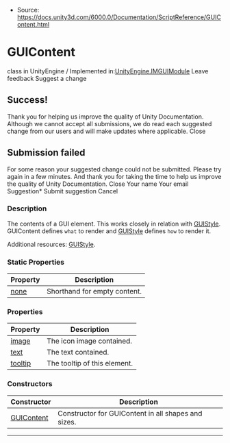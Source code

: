 * Source: https://docs.unity3d.com/6000.0/Documentation/ScriptReference/GUIContent.html

# GUIContent
class in UnityEngine
/
Implemented in:[UnityEngine.IMGUIModule](https://docs.unity3d.com/6000.0/Documentation/ScriptReference/UnityEngine.IMGUIModule.html)
Leave feedback
Suggest a change
## Success!
Thank you for helping us improve the quality of Unity Documentation. Although we cannot accept all submissions, we do read each suggested change from our users and will make updates where applicable.
Close
## Submission failed
For some reason your suggested change could not be submitted. Please <a>try again</a> in a few minutes. And thank you for taking the time to help us improve the quality of Unity Documentation.
Close
Your name Your email Suggestion* Submit suggestion
Cancel
### Description
The contents of a GUI element.
This works closely in relation with [GUIStyle](https://docs.unity3d.com/6000.0/Documentation/ScriptReference/GUIStyle.html). GUIContent defines `what` to render and [GUIStyle](https://docs.unity3d.com/6000.0/Documentation/ScriptReference/GUIStyle.html) defines `how` to render it.  
  
Additional resources: [GUIStyle](https://docs.unity3d.com/6000.0/Documentation/ScriptReference/GUIStyle.html).
### Static Properties
Property | Description  
---|---  
[none](https://docs.unity3d.com/6000.0/Documentation/ScriptReference/GUIContent-none.html) | Shorthand for empty content.  
### Properties
Property | Description  
---|---  
[image](https://docs.unity3d.com/6000.0/Documentation/ScriptReference/GUIContent-image.html) | The icon image contained.  
[text](https://docs.unity3d.com/6000.0/Documentation/ScriptReference/GUIContent-text.html) | The text contained.  
[tooltip](https://docs.unity3d.com/6000.0/Documentation/ScriptReference/GUIContent-tooltip.html) | The tooltip of this element.  
### Constructors
Constructor | Description  
---|---  
[GUIContent](https://docs.unity3d.com/6000.0/Documentation/ScriptReference/GUIContent-ctor.html) | Constructor for GUIContent in all shapes and sizes.  
* * *
